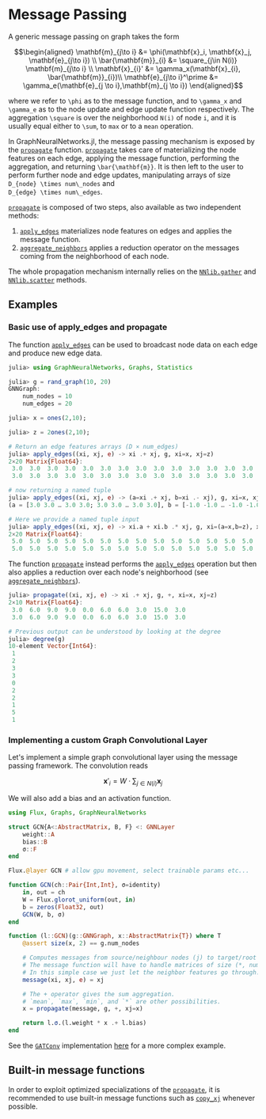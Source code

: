 # Message Passing

A generic message passing on graph takes the form

```math
\begin{aligned}
\mathbf{m}_{j\to i} &= \phi(\mathbf{x}_i, \mathbf{x}_j, \mathbf{e}_{j\to i}) \\
\bar{\mathbf{m}}_{i} &= \square_{j\in N(i)}  \mathbf{m}_{j\to i} \\
\mathbf{x}_{i}' &= \gamma_x(\mathbf{x}_{i}, \bar{\mathbf{m}}_{i})\\
\mathbf{e}_{j\to i}^\prime &=  \gamma_e(\mathbf{e}_{j \to i},\mathbf{m}_{j \to i})
\end{aligned}
```

where we refer to ``\phi`` as to the message function, 
and to ``\gamma_x`` and ``\gamma_e`` as to the node update and edge update function
respectively. The aggregation ``\square`` is over the neighborhood ``N(i)`` of node ``i``, 
and it is usually equal either to ``\sum``, to `max` or to a `mean` operation. 

In GraphNeuralNetworks.jl, the message passing mechanism is exposed by the [`propagate`](@ref) function.
[`propagate`](@ref) takes care of materializing the node features on each edge, applying the message function, performing the
aggregation, and returning ``\bar{\mathbf{m}}``. 
It is then left to the user to perform further node and edge updates,
manipulating arrays of size ``D_{node} \times num\_nodes`` and   
``D_{edge} \times num\_edges``.

[`propagate`](@ref) is composed of two steps, also available as two independent methods:

1. [`apply_edges`](@ref) materializes node features on edges and applies the message function. 
2. [`aggregate_neighbors`](@ref) applies a reduction operator on the messages coming from the neighborhood of each node.

The whole propagation mechanism internally relies on the [`NNlib.gather`](@ref) 
and [`NNlib.scatter`](@ref) methods.


## Examples

### Basic use of apply_edges and propagate

The function [`apply_edges`](@ref) can be used to broadcast node data
on each edge and produce new edge data.
```julia
julia> using GraphNeuralNetworks, Graphs, Statistics

julia> g = rand_graph(10, 20)
GNNGraph:
    num_nodes = 10
    num_edges = 20

julia> x = ones(2,10);

julia> z = 2ones(2,10);

# Return an edge features arrays (D × num_edges)
julia> apply_edges((xi, xj, e) -> xi .+ xj, g, xi=x, xj=z)
2×20 Matrix{Float64}:
 3.0  3.0  3.0  3.0  3.0  3.0  3.0  3.0  3.0  3.0  3.0  3.0  3.0  3.0  3.0  3.0  3.0  3.0  3.0  3.0
 3.0  3.0  3.0  3.0  3.0  3.0  3.0  3.0  3.0  3.0  3.0  3.0  3.0  3.0  3.0  3.0  3.0  3.0  3.0  3.0

# now returning a named tuple
julia> apply_edges((xi, xj, e) -> (a=xi .+ xj, b=xi .- xj), g, xi=x, xj=z)
(a = [3.0 3.0 … 3.0 3.0; 3.0 3.0 … 3.0 3.0], b = [-1.0 -1.0 … -1.0 -1.0; -1.0 -1.0 … -1.0 -1.0])

# Here we provide a named tuple input
julia> apply_edges((xi, xj, e) -> xi.a + xi.b .* xj, g, xi=(a=x,b=z), xj=z)
2×20 Matrix{Float64}:
 5.0  5.0  5.0  5.0  5.0  5.0  5.0  5.0  5.0  5.0  5.0  5.0  5.0  5.0  5.0  5.0  5.0  5.0  5.0  5.0
 5.0  5.0  5.0  5.0  5.0  5.0  5.0  5.0  5.0  5.0  5.0  5.0  5.0  5.0  5.0  5.0  5.0  5.0  5.0  5.0
```

The function [`propagate`](@ref) instead performs the [`apply_edges`](@ref) operation
but then also applies a reduction over each node's neighborhood (see [`aggregate_neighbors`](@ref)).
```julia
julia> propagate((xi, xj, e) -> xi .+ xj, g, +, xi=x, xj=z)
2×10 Matrix{Float64}:
 3.0  6.0  9.0  9.0  0.0  6.0  6.0  3.0  15.0  3.0
 3.0  6.0  9.0  9.0  0.0  6.0  6.0  3.0  15.0  3.0

# Previous output can be understood by looking at the degree
julia> degree(g)
10-element Vector{Int64}:
 1
 2
 3
 3
 0
 2
 2
 1
 5
 1
```

### Implementing a custom Graph Convolutional Layer

Let's implement a simple graph convolutional layer using the message passing framework.
The convolution reads 

```math
\mathbf{x}'_i = W \cdot \sum_{j \in N(i)}  \mathbf{x}_j
```
We will also add a bias and an activation function.

```julia
using Flux, Graphs, GraphNeuralNetworks

struct GCN{A<:AbstractMatrix, B, F} <: GNNLayer
    weight::A
    bias::B
    σ::F
end

Flux.@layer GCN # allow gpu movement, select trainable params etc...

function GCN(ch::Pair{Int,Int}, σ=identity)
    in, out = ch
    W = Flux.glorot_uniform(out, in)
    b = zeros(Float32, out)
    GCN(W, b, σ)
end

function (l::GCN)(g::GNNGraph, x::AbstractMatrix{T}) where T
    @assert size(x, 2) == g.num_nodes

    # Computes messages from source/neighbour nodes (j) to target/root nodes (i).
    # The message function will have to handle matrices of size (*, num_edges).
    # In this simple case we just let the neighbor features go through.
    message(xi, xj, e) = xj 

    # The + operator gives the sum aggregation.
    # `mean`, `max`, `min`, and `*` are other possibilities.
    x = propagate(message, g, +, xj=x) 

    return l.σ.(l.weight * x .+ l.bias)
end
```

See the [`GATConv`](@ref) implementation [here](https://github.com/CarloLucibello/GraphNeuralNetworks.jl/blob/master/src/layers/conv.jl) for a more complex example.


## Built-in message functions

In order to exploit optimized specializations of the [`propagate`](@ref), it is recommended 
to use built-in message functions such as [`copy_xj`](@ref) whenever possible. 

